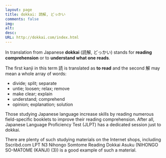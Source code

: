 ```yaml
---
layout: page
title: dokkai: 読解, どっかい
comments: false
img:
alt:
desc:
URL: http://dokkai.com/index.html
---
```

<link rel="stylesheet" href="https://cdnjs.cloudflare.com/ajax/libs/normalize/5.0.0/normalize.min.css">

In translation from Japanese <b>dokkai</b> (読解, どっかい) stands for <b>reading comprehension</b> or to <b>understand what one reads</b>.

The first kanji	in this term 読 is translated as <b>to read</b> and the second 解 may mean a whole array of words:

- divide; split; separate
- untie; loosen; relax; remove
- make clear; explain
- understand; comprehend
- opinion; explanation; solution

Those studying Japanese  language increase skills by reading numerous field-specific booklets to improve their reading comprehension. After all, Japanese Language Proficiency Test (JLPT) has a dedicated session just to dokkai.

There are plenty of such studying materials on the Internet shops, including Sscribd.com LPT N3 Nihongo Somtome Reading Dokkai Asuku (NIHONGO SO-MATOME (KANJI) (3)) is a good example of such a material. 
